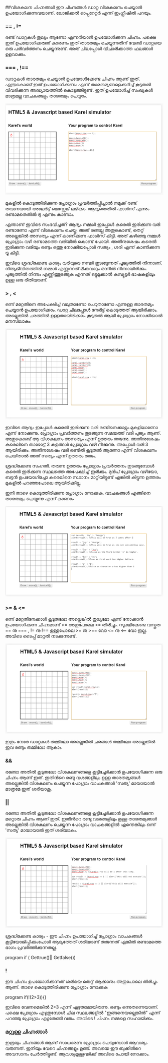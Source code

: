 ﻿
##വിശകലന ചിഹ്നങ്ങള്‍
ഈ ചിഹ്നങ്ങള്‍ ഡാറ്റ വിശകലനം ചെയ്യാന്‍ ഉപയോഗിക്കുന്നവയാണ്. ലോജിക്കല്‍ ഓപ്പറേറ്റര്‍ എന്ന് ഇംഗ്ലീഷില്‍ പറയും.

### == , !=
രണ്ട് ഡാറ്റകള്‍ തുല്യം ആണോ എന്നറിയാന്‍ ഉപയോഗിക്കുന്ന ചിഹ്നം. പക്ഷെ ഇത് ഉപയോഗിക്കരുത് കാരണം ഇത് താരതമ്യം ചെയ്യുന്നതിന് വേണ്ടി ഡാറ്റയെ ഒരു പരിവര്‍ത്തനം ചെയ്യുന്നുണ്ട്. അത് ചിലപ്പോള്‍ വിചാരിക്കാത്ത ഫലങ്ങള്‍ ഉളവാക്കും.

### === , !==

ഡാറ്റകള്‍ താരതമ്യം ചെയ്യാന്‍ ഉപയോഗിക്കേണ്ട ചിഹ്നം ആണ് ഇത്. എന്തുകൊണ്ട് ഇത് ഉപയോഗിക്കണം എന്ന് താരതമ്യങ്ങളെക്കുറിച്ച് കൂടുതല്‍ വിവരിക്കുന്ന അദ്ധ്യായത്തില്‍ കൊടുത്തിട്ടുണ്ട്. ഇത് ഉപയോഗിച്ച് സംഖ്യകള്‍ മാത്രമല്ല വാചകങ്ങളും താരതമ്യം ചെയ്യാം.

![===](images/ch06/13/01-equalSign.PNG)

മുകളില്‍ കൊടുത്തിരിക്കുന്ന പ്രോഗ്രാം പ്രവര്‍ത്തിപ്പിച്ചാല്‍ നമുക്ക് രണ്ട് തവണയായി അലേര്‍ട്ട് മെസ്സേജ് ലഭിക്കും. ആദ്യതെതില്‍ ഫാള്‍സ് എന്നും രണ്ടാമതെതില്‍ ട്രൂ എന്നും കാണാം. 

എന്താണ് ഇവിടെ സംഭവിച്ചത്? ആദ്യം നമ്മള്‍ ഇപ്പോള്‍ കരെല്‍ ഇരിക്കുന്ന വരി രണ്ടാണോ എന്ന് വിശകലനം ചെയ്തു. അത് രണ്ടല്ല അതുകൊണ്ട്, തെറ്റ് അല്ലെങ്കില്‍ അസത്യം എന്ന് കാണിക്കുന്ന ഫാള്‍സ് കിട്ടി. അത് കഴിഞ്ഞു നമ്മള്‍ പ്രോഗ്രാം വഴി രണ്ടാമത്തെ വരിയില്‍ കൊണ്ട് പോയി. അതിനുശേഷം കരെല്‍ ഇരിക്കുന്ന വരിയും രണ്ടും ഒത്തു നോക്കിയപ്പോള്‍ സത്യം , ശരി എന്ന് കാണിക്കുന്ന ട്രൂ കിട്ടി.

ഇവിടെ ശ്രദ്ധിക്കേണ്ട കാര്യം വരിയുടെ നമ്പര്‍ തുടങ്ങുന്നത് പൂജ്യത്തില്‍ നിന്നാണ്. നിത്യജീവിതത്തില്‍ നമ്മള്‍ എണ്ണുന്നത് മിക്കവാറും ഒന്നില്‍ നിന്നായിരിക്കും. പൂജ്യത്തില്‍ നിന്നും എണ്ണിത്തുടങ്ങുക എന്നത് ഒട്ടുമുക്കാല്‍ കമ്പ്യൂട്ടര്‍ ഭാഷകളിലും ഉള്ള ഒരു രീതിയാണ്‌. 

### > , <

ഒന്ന് മറ്റേതിനെ അപേക്ഷിച്ച് വലുതാണോ ചെറുതാണോ എന്നുള്ള താരതമ്യം ചെയ്യാന്‍ ഉപയോഗിക്കാം. ഡാറ്റ ചിലപ്പോള്‍ നേരിട്ട് കൊടുത്തത് ആയിരിക്കാം. അല്ലെങ്കില്‍ ചരത്തില്‍ ഉള്ളതായിരിക്കാം. കൂടുതല്‍ ആയി പ്രോഗ്രാം നോക്കിയാല്‍ മനസിലാകും

![===](images/ch06/13/02-greaterThan.PNG)

ഇവിടെ ആദ്യം ഇപ്പോള്‍ കരെല്‍ ഇരിക്കുന്ന വരി രണ്ടിനെക്കാളും മുകളിലാണോ എന്ന് നോക്കുന്നു. പ്രോഗ്രാം പ്രവര്‍ത്തനം തുടങ്ങുന്ന സമയത്ത് വരി പൂജ്യം ആണ്. അതുകൊണ്ട് ആ വിശകലനം അസത്യം എന്ന് ഉത്തരം തരുന്നു. അതിനുശേഷം കരെലിനെ താഴോട്ട് 3 കളങ്ങള്‍ പ്രോഗ്രാം വഴി നീക്കുന്നു. അപ്പോള്‍ വരി 3 ആയിരിക്കും. അതിനുശേഷം വരി രണ്ടില്‍ കൂടുതല്‍ ആണോ എന്ന് വിശകലനം ചെയ്‌താല്‍ അത് സത്യം എന്ന് ഉത്തരം തരും.

ശ്രദ്ധിക്കേണ്ട സംഗതി. തരുന്ന ഉത്തരം പ്രോഗ്രാം പ്രവര്‍ത്തനം തുടങ്ങുമ്പോള്‍ കരെല്‍ ഇരിക്കുന്ന സ്ഥലത്തെ അപേക്ഷിച്ച് ഇരിക്കും. മുന്‍പ് പ്രോഗ്രാം വഴിയോ, ബട്ടന്‍ ഉപയോഗിച്ചോ കരെലിനെ സ്ഥാനം മാറ്റിയിട്ടുണ്ട് എങ്കില്‍ കിട്ടുന്ന ഉത്തരം മുകളില്‍ പറഞ്ഞപോലെ ആയിരിക്കില്ല.

ഇനി താഴെ കൊടുത്തിരിക്കുന്ന പ്രോഗ്രാം നോക്കുക. വാചകങ്ങള്‍ എങ്ങിനെ താരതമ്യം ചെയ്യുന്നു എന്ന് കാണാം

![===](images/ch06/13/03-stringComparson.PNG)

### >= & <=

ഒന്ന് മറ്റേതിനേക്കാള്‍ കൂടുതലോ അല്ലെങ്കില്‍ തുല്യമോ എന്ന് നോക്കാന്‍ ഉപയോഗിക്കുന്ന ചിഹ്നമാണ് >= അതുപോലെ <= തിരിച്ചും. 
സൂക്ഷിക്കേണ്ട വസ്തുത == നു === , != നു !== ഉള്ളപോലെ >= നു >== വോ <= നു <== വോ ഇല്ല. അവിടെ ടൈപ്പ് മാറ്റല്‍ നടക്കുന്നുണ്ട്.

![>= & <=](images/ch06/13/04-greaterThanEquals.PNG)

ഇതും നേരേ ഡാറ്റകള്‍ തമ്മിലോ അല്ലെങ്കില്‍ ചരങ്ങള്‍ തമ്മിലോ അല്ലെങ്കില്‍ ഇവ രണ്ടും തമ്മിലോ ആകാം.

### &&

രണ്ടോ അതില്‍ കൂടുതലോ വിശകലനങ്ങളെ കൂട്ടിച്ചേര്‍ക്കാന്‍ ഉപയോഗിക്കുന്ന ഒരു ചിഹ്നം ആണ്  ഇത്. ഇതിന്‍റെ രണ്ടു വശങ്ങളിലും ഉള്ള താരതമ്യങ്ങള്‍ അല്ലെങ്കില്‍ വിശകലനം ചെയ്യുന്ന പോഗ്രാം വാചകങ്ങള്‍ 'സത്യ' മായായാല്‍ മാത്രമേ ഇത് ശരിയാകൂ. 

### ||
രണ്ടോ അതില്‍ കൂടുതലോ വിശകലനങ്ങളെ കൂട്ടിച്ചേര്‍ക്കാന്‍ ഉപയോഗിക്കുന്ന മറ്റൊരു ചിഹ്നം ആണ്  ഇത്. ഇതിന്‍റെ രണ്ടു വശങ്ങളിലും ഉള്ള താരതമ്യങ്ങള്‍ അല്ലെങ്കില്‍ വിശകലനം ചെയ്യുന്ന പോഗ്രാം വാചകങ്ങളില്‍ എന്തെങ്കിലും ഒന്ന്  'സത്യ' മായായാല്‍ ഇത് ശരിയാകും.

![Logical OR ||](images/ch06/13/05-logicalOR.PNG)

ശ്രദ്ധിക്കേണ്ട കാര്യം - ഈ ചിഹ്നം ഉപയോഗിച്ച് പ്രോഗ്രാം വാചകങ്ങള്‍ കൂട്ടിയോജിപ്പിക്കുംപോള്‍ ആദ്യത്തേത് ശരിയാണ് തരുന്നത് എങ്കില്‍ രണ്ടാമത്തെ ഭാഗം പ്രവര്‍ത്തിക്കുന്നതല്ല.

program if ( Gettrue()|| Getfalse())

### ! 

ഈ ചിഹ്നം ഉപയോഗിക്കുന്നത് ശരിയെ തെറ്റ് ആക്കാനും അതുപോലെ തിരിച്ചും ആണ്. താഴെ കൊടുത്തിരിക്കുന്ന പ്രോഗ്രാം നോക്കുക

program if(!(2>3)){}

ഇവിടെ വേണമെങ്കില്‍ 2>3 എന്ന് എഴുതാമായിരുന്നു. രണ്ടും ഒന്നുതന്നെയാണ്. പക്ഷെ പ്രോഗ്രാം എഴുതുമ്പോള്‍ ചില സ്ഥലങ്ങളില്‍ "ഇങ്ങനെയല്ലെങ്കില്‍" എന്ന് പറഞ്ഞു പ്രോഗ്രാം എഴുതേണ്ടി വരും. അവിടെ ! ചിഹ്നം നമ്മളെ സഹായിക്കും.

### മറ്റുള്ള ചിഹ്നങ്ങള്‍
ഇത്രയും ചിഹ്നങ്ങള്‍ ആണ് സാധാരണ പ്രോഗ്രാം ചെയുമ്പോള്‍ ആവശ്യം വരുന്നത്. ഇനിയും വേറെ ചിഹ്നങ്ങളും ഉണ്ട്. അവയെ ഈ ബുക്കിന്‍റെ അവസാനം ചേര്‍ത്തിട്ടുണ്ട്. ആവശ്യമുള്ളവര്‍ക്ക് അവിടെ പോയി നോക്കാം.
